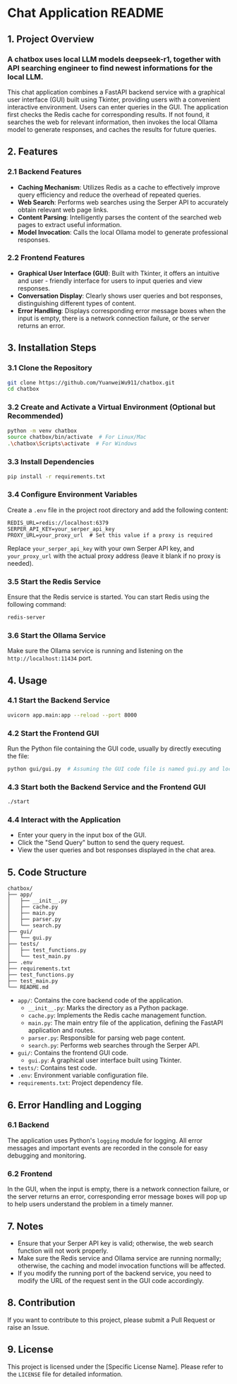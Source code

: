 # Chat Application README

## 1. Project Overview
### A chatbox uses local LLM models deepseek-r1, together with API searching engineer to find newest informations for the local LLM.

This chat application combines a FastAPI backend service with a graphical user interface (GUI) built using Tkinter, providing users with a convenient interactive environment. Users can enter queries in the GUI. The application first checks the Redis cache for corresponding results. If not found, it searches the web for relevant information, then invokes the local Ollama model to generate responses, and caches the results for future queries.

## 2. Features

### 2.1 Backend Features
- **Caching Mechanism**: Utilizes Redis as a cache to effectively improve query efficiency and reduce the overhead of repeated queries.
- **Web Search**: Performs web searches using the Serper API to accurately obtain relevant web page links.
- **Content Parsing**: Intelligently parses the content of the searched web pages to extract useful information.
- **Model Invocation**: Calls the local Ollama model to generate professional responses.

### 2.2 Frontend Features
- **Graphical User Interface (GUI)**: Built with Tkinter, it offers an intuitive and user - friendly interface for users to input queries and view responses.
- **Conversation Display**: Clearly shows user queries and bot responses, distinguishing different types of content.
- **Error Handling**: Displays corresponding error message boxes when the input is empty, there is a network connection failure, or the server returns an error.

## 3. Installation Steps

### 3.1 Clone the Repository
```bash
git clone https://github.com/YuanweiWu911/chatbox.git
cd chatbox
```

### 3.2 Create and Activate a Virtual Environment (Optional but Recommended)
```bash
python -m venv chatbox
source chatbox/bin/activate  # For Linux/Mac
.\chatbox\Scripts\activate  # For Windows
```

### 3.3 Install Dependencies
```bash
pip install -r requirements.txt
```

### 3.4 Configure Environment Variables
Create a `.env` file in the project root directory and add the following content:
```plaintext
REDIS_URL=redis://localhost:6379
SERPER_API_KEY=your_serper_api_key
PROXY_URL=your_proxy_url  # Set this value if a proxy is required
```
Replace `your_serper_api_key` with your own Serper API key, and `your_proxy_url` with the actual proxy address (leave it blank if no proxy is needed).

### 3.5 Start the Redis Service
Ensure that the Redis service is started. You can start Redis using the following command:
```bash
redis-server
```

### 3.6 Start the Ollama Service
Make sure the Ollama service is running and listening on the `http://localhost:11434` port.

## 4. Usage

### 4.1 Start the Backend Service
```bash
uvicorn app.main:app --reload --port 8000
```

### 4.2 Start the Frontend GUI
Run the Python file containing the GUI code, usually by directly executing the file:
```bash
python gui/gui.py  # Assuming the GUI code file is named gui.py and located in the gui directory
```

### 4.3 Start both the Backend Service and the Frontend GUI
```bash
./start
```
### 4.4 Interact with the Application
- Enter your query in the input box of the GUI.
- Click the "Send Query" button to send the query request.
- View the user queries and bot responses displayed in the chat area.

## 5. Code Structure
```plaintext
chatbox/
├── app/
│   ├── __init__.py
│   ├── cache.py
│   ├── main.py
│   ├── parser.py
│   └── search.py
├── gui/
│   └── gui.py
├── tests/
│   ├── test_functions.py
│   └── test_main.py
├── .env
├── requirements.txt
├── test_functions.py
├── test_main.py
└── README.md
```
- `app/`: Contains the core backend code of the application.
  - `__init__.py`: Marks the directory as a Python package.
  - `cache.py`: Implements the Redis cache management function.
  - `main.py`: The main entry file of the application, defining the FastAPI application and routes.
  - `parser.py`: Responsible for parsing web page content.
  - `search.py`: Performs web searches through the Serper API.
- `gui/`: Contains the frontend GUI code.
  - `gui.py`: A graphical user interface built using Tkinter.
- `tests/`: Contains test code.
- `.env`: Environment variable configuration file.
- `requirements.txt`: Project dependency file.

## 6. Error Handling and Logging

### 6.1 Backend
The application uses Python's `logging` module for logging. All error messages and important events are recorded in the console for easy debugging and monitoring.

### 6.2 Frontend
In the GUI, when the input is empty, there is a network connection failure, or the server returns an error, corresponding error message boxes will pop up to help users understand the problem in a timely manner.

## 7. Notes
- Ensure that your Serper API key is valid; otherwise, the web search function will not work properly.
- Make sure the Redis service and Ollama service are running normally; otherwise, the caching and model invocation functions will be affected.
- If you modify the running port of the backend service, you need to modify the URL of the request sent in the GUI code accordingly.

## 8. Contribution
If you want to contribute to this project, please submit a Pull Request or raise an Issue.

## 9. License
This project is licensed under the [Specific License Name]. Please refer to the `LICENSE` file for detailed information.
